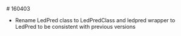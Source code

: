 # 160403

- Rename LedPred class to LedPredClass and ledpred wrapper to LedPred to be consistent with previous versions

